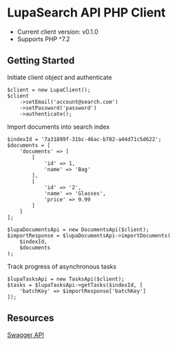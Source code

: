 # LupaSearch API PHP Client

- Current client version: v0.1.0
- Supports PHP ^7.2

## Getting Started

Initiate client object and authenticate

```
$client = new LupaClient();
$client
    ->setEmail('account@search.com')
    ->setPassword('password')
    ->authenticate();
```

Import documents into search index

```
$indexId = '7a31899f-31bc-46ac-b782-a44d71c5d622';
$documents = [
    'documents' => [
        [
            'id' => 1,
            'name' => 'Bag'
        ],
        [
            'id' => '2',
            'name' => 'Glasses',
            'price' => 9.99
        ]
    ]
];

$lupaDocumentsApi = new DocumentsApi($client);
$importResponse = $lupaDocumentsApi->importDocuments(
    $indexId,
    $documents
);
```

Track progress of asynchronous tasks

```
$lupaTasksApi = new TasksApi($client);
$tasks = $lupaTasksApi->getTasks($indexId, [
    'batchKey' => $importResponse['batchKey']
]);
```

## Resources

[Swagger API](https://api.lupasearch.com/docs/)
